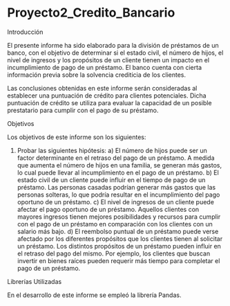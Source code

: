 # Proyecto2_Credito_Bancario
Introducción

El presente informe ha sido elaborado para la división de préstamos de un banco, con el objetivo de determinar si el estado civil, el número de hijos, el nivel de ingresos y los propósitos de un cliente tienen un impacto en el incumplimiento de pago de un préstamo. El banco cuenta con cierta información previa sobre la solvencia crediticia de los clientes.

Las conclusiones obtenidas en este informe serán consideradas al establecer una puntuación de crédito para clientes potenciales. Dicha puntuación de crédito se utiliza para evaluar la capacidad de un posible prestatario para cumplir con el pago de su préstamo.

Objetivos

Los objetivos de este informe son los siguientes:

1. Probar las siguientes hipótesis:
   a) El número de hijos puede ser un factor determinante en el retraso del pago de un préstamo. A medida que aumenta el número de hijos en una familia, se generan más gastos, lo cual puede llevar al incumplimiento en el pago de un préstamo.
   b) El estado civil de un cliente puede influir en el tiempo de pago de un préstamo. Las personas casadas podrían generar más gastos que las personas solteras, lo que podría resultar en el incumplimiento del pago oportuno de un préstamo.
   c) El nivel de ingresos de un cliente puede afectar el pago oportuno de un préstamo. Aquellos clientes con mayores ingresos tienen mejores posibilidades y recursos para cumplir con el pago de un préstamo en comparación con los clientes con un salario más bajo.
   d) El reembolso puntual de un préstamo puede verse afectado por los diferentes propósitos que los clientes tienen al solicitar un préstamo. Los distintos propósitos de un préstamo pueden influir en el retraso del pago del mismo. Por ejemplo, los clientes que buscan invertir en bienes raíces pueden requerir más tiempo para completar el pago de un préstamo.

Librerías Utilizadas

En el desarrollo de este informe se empleó la librería Pandas.
